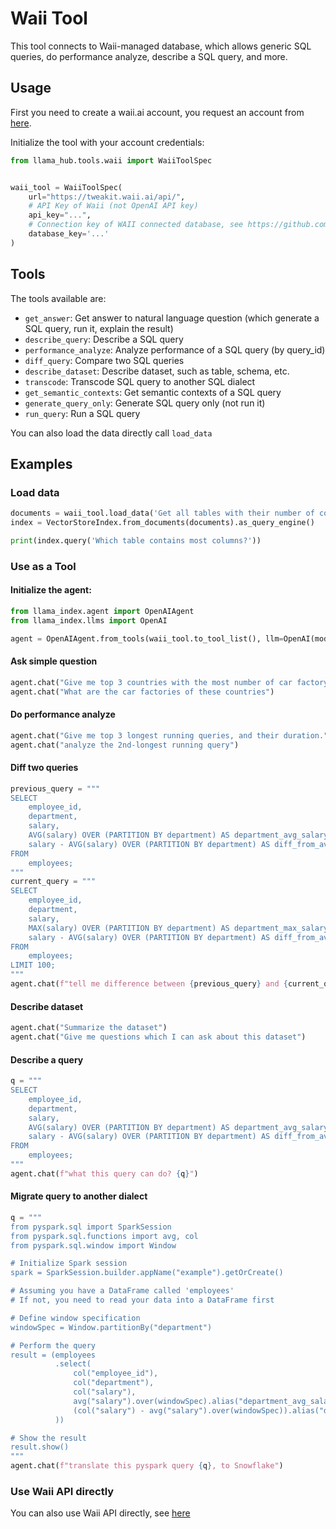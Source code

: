 # Waii Tool

This tool connects to Waii-managed database, which allows generic SQL queries, do performance analyze, describe a SQL query, and more.

## Usage

First you need to create a waii.ai account, you request an account from [here](https://waii.io/).

Initialize the tool with your account credentials:

```python
from llama_hub.tools.waii import WaiiToolSpec


waii_tool = WaiiToolSpec(
    url="https://tweakit.waii.ai/api/",
    # API Key of Waii (not OpenAI API key)
    api_key="...",
    # Connection key of WAII connected database, see https://github.com/waii-ai/waii-sdk-py#get-connections
    database_key='...' 
)
```

## Tools

The tools available are:

- `get_answer`: Get answer to natural language question (which generate a SQL query, run it, explain the result)
- `describe_query`: Describe a SQL query
- `performance_analyze`: Analyze performance of a SQL query (by query_id)
- `diff_query`: Compare two SQL queries
- `describe_dataset`: Describe dataset, such as table, schema, etc.
- `transcode`: Transcode SQL query to another SQL dialect
- `get_semantic_contexts`: Get semantic contexts of a SQL query
- `generate_query_only`: Generate SQL query only (not run it)
- `run_query`: Run a SQL query


You can also load the data directly call `load_data`

## Examples 

### Load data

```python
documents = waii_tool.load_data('Get all tables with their number of columns')
index = VectorStoreIndex.from_documents(documents).as_query_engine()

print(index.query('Which table contains most columns?'))
```

### Use as a Tool

#### Initialize the agent:

```python
from llama_index.agent import OpenAIAgent
from llama_index.llms import OpenAI

agent = OpenAIAgent.from_tools(waii_tool.to_tool_list(), llm=OpenAI(model='gpt-4-1106-preview'))
```

#### Ask simple question

```python
agent.chat("Give me top 3 countries with the most number of car factory")
agent.chat("What are the car factories of these countries")
```

#### Do performance analyze

```python
agent.chat("Give me top 3 longest running queries, and their duration.")
agent.chat("analyze the 2nd-longest running query")
```

#### Diff two queries 

```python
previous_query = """
SELECT
    employee_id,
    department,
    salary,
    AVG(salary) OVER (PARTITION BY department) AS department_avg_salary,
    salary - AVG(salary) OVER (PARTITION BY department) AS diff_from_avg
FROM
    employees;
"""
current_query = """
SELECT
    employee_id,
    department,
    salary,
    MAX(salary) OVER (PARTITION BY department) AS department_max_salary,
    salary - AVG(salary) OVER (PARTITION BY department) AS diff_from_avg
FROM
    employees;
LIMIT 100;
"""
agent.chat(f"tell me difference between {previous_query} and {current_query}")
```

#### Describe dataset

```python
agent.chat("Summarize the dataset")
agent.chat("Give me questions which I can ask about this dataset")
```

#### Describe a query

```python
q = """
SELECT
    employee_id,
    department,
    salary,
    AVG(salary) OVER (PARTITION BY department) AS department_avg_salary,
    salary - AVG(salary) OVER (PARTITION BY department) AS diff_from_avg
FROM
    employees;
"""
agent.chat(f"what this query can do? {q}")
```

#### Migrate query to another dialect

```python
q = """
from pyspark.sql import SparkSession
from pyspark.sql.functions import avg, col
from pyspark.sql.window import Window

# Initialize Spark session
spark = SparkSession.builder.appName("example").getOrCreate()

# Assuming you have a DataFrame called 'employees'
# If not, you need to read your data into a DataFrame first

# Define window specification
windowSpec = Window.partitionBy("department")

# Perform the query
result = (employees
          .select(
              col("employee_id"),
              col("department"),
              col("salary"),
              avg("salary").over(windowSpec).alias("department_avg_salary"),
              (col("salary") - avg("salary").over(windowSpec)).alias("diff_from_avg")
          ))

# Show the result
result.show()
"""
agent.chat(f"translate this pyspark query {q}, to Snowflake")
```

### Use Waii API directly 

You can also use Waii API directly, see [here](https://github.com/waii-ai/waii-sdk-py)